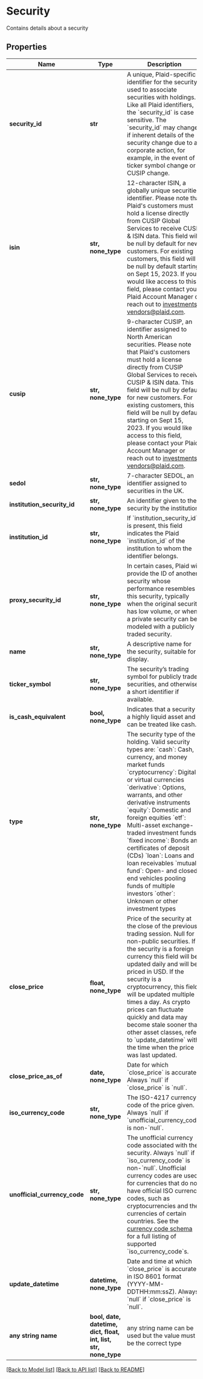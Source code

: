 # Security

Contains details about a security

## Properties
Name | Type | Description | Notes
------------ | ------------- | ------------- | -------------
**security_id** | **str** | A unique, Plaid-specific identifier for the security, used to associate securities with holdings. Like all Plaid identifiers, the &#x60;security_id&#x60; is case sensitive. The &#x60;security_id&#x60; may change if inherent details of the security change due to a corporate action, for example, in the event of a ticker symbol change or CUSIP change. | 
**isin** | **str, none_type** | 12-character ISIN, a globally unique securities identifier. Please note that Plaid&#39;s customers must hold a license directly from CUSIP Global Services to receive CUSIP &amp; ISIN data. This field will be null by default for new customers. For existing customers, this field will be null by default starting on Sept 15, 2023. If you would like access to this field, please contact your Plaid Account Manager or reach out to investments-vendors@plaid.com. | 
**cusip** | **str, none_type** | 9-character CUSIP, an identifier assigned to North American securities. Please note that Plaid&#39;s customers must hold a license directly from CUSIP Global Services to receive CUSIP &amp; ISIN data. This field will be null by default for new customers. For existing customers, this field will be null by default starting on Sept 15, 2023. If you would like access to this field, please contact your Plaid Account Manager or reach out to investments-vendors@plaid.com. | 
**sedol** | **str, none_type** | 7-character SEDOL, an identifier assigned to securities in the UK. | 
**institution_security_id** | **str, none_type** | An identifier given to the security by the institution | 
**institution_id** | **str, none_type** | If &#x60;institution_security_id&#x60; is present, this field indicates the Plaid &#x60;institution_id&#x60; of the institution to whom the identifier belongs. | 
**proxy_security_id** | **str, none_type** | In certain cases, Plaid will provide the ID of another security whose performance resembles this security, typically when the original security has low volume, or when a private security can be modeled with a publicly traded security. | 
**name** | **str, none_type** | A descriptive name for the security, suitable for display. | 
**ticker_symbol** | **str, none_type** | The security’s trading symbol for publicly traded securities, and otherwise a short identifier if available. | 
**is_cash_equivalent** | **bool, none_type** | Indicates that a security is a highly liquid asset and can be treated like cash. | 
**type** | **str, none_type** | The security type of the holding. Valid security types are:  &#x60;cash&#x60;: Cash, currency, and money market funds  &#x60;cryptocurrency&#x60;: Digital or virtual currencies  &#x60;derivative&#x60;: Options, warrants, and other derivative instruments  &#x60;equity&#x60;: Domestic and foreign equities  &#x60;etf&#x60;: Multi-asset exchange-traded investment funds  &#x60;fixed income&#x60;: Bonds and certificates of deposit (CDs)  &#x60;loan&#x60;: Loans and loan receivables  &#x60;mutual fund&#x60;: Open- and closed-end vehicles pooling funds of multiple investors  &#x60;other&#x60;: Unknown or other investment types | 
**close_price** | **float, none_type** | Price of the security at the close of the previous trading session. Null for non-public securities.  If the security is a foreign currency this field will be updated daily and will be priced in USD.  If the security is a cryptocurrency, this field will be updated multiple times a day. As crypto prices can fluctuate quickly and data may become stale sooner than other asset classes, refer to &#x60;update_datetime&#x60; with the time when the price was last updated.  | 
**close_price_as_of** | **date, none_type** | Date for which &#x60;close_price&#x60; is accurate. Always &#x60;null&#x60; if &#x60;close_price&#x60; is &#x60;null&#x60;. | 
**iso_currency_code** | **str, none_type** | The ISO-4217 currency code of the price given. Always &#x60;null&#x60; if &#x60;unofficial_currency_code&#x60; is non-&#x60;null&#x60;. | 
**unofficial_currency_code** | **str, none_type** | The unofficial currency code associated with the security. Always &#x60;null&#x60; if &#x60;iso_currency_code&#x60; is non-&#x60;null&#x60;. Unofficial currency codes are used for currencies that do not have official ISO currency codes, such as cryptocurrencies and the currencies of certain countries.  See the [currency code schema](https://plaid.com/docs/api/accounts#currency-code-schema) for a full listing of supported &#x60;iso_currency_code&#x60;s. | 
**update_datetime** | **datetime, none_type** | Date and time at which &#x60;close_price&#x60; is accurate, in ISO 8601 format (YYYY-MM-DDTHH:mm:ssZ). Always &#x60;null&#x60; if &#x60;close_price&#x60; is &#x60;null&#x60;. | [optional] 
**any string name** | **bool, date, datetime, dict, float, int, list, str, none_type** | any string name can be used but the value must be the correct type | [optional]

[[Back to Model list]](../README.md#documentation-for-models) [[Back to API list]](../README.md#documentation-for-api-endpoints) [[Back to README]](../README.md)


